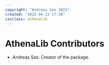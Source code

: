 ```yaml
---
copyright: "Andreas Sas 2022"
created: "2022-04-23 17:30"
cssclass: athenalib
---
```

# AthenaLib Contributors
- Andreas Sas: Creator of the package.